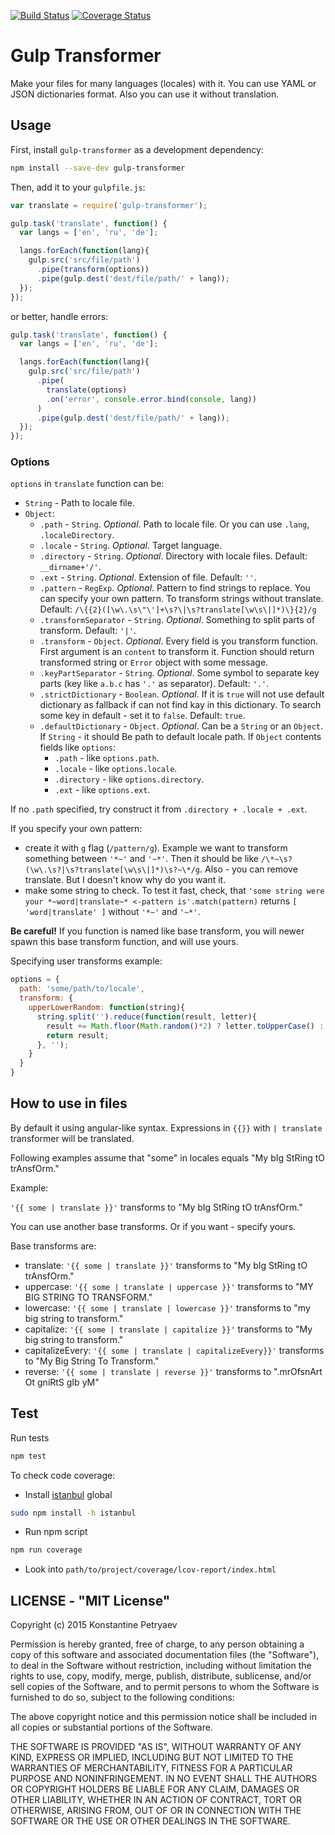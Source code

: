 [![Build Status](https://travis-ci.org/NumminorihSF/gulp-transformer.svg?branch=master)](https://travis-ci.org/NumminorihSF/gulp-transformer)
[![Coverage Status](https://coveralls.io/repos/NumminorihSF/gulp-transformer/badge.svg?branch=master&service=github)](https://coveralls.io/github/NumminorihSF/gulp-transformer?branch=master)

# Gulp Transformer

Make your files for many languages (locales) with it.
You can use YAML or JSON dictionaries format.
Also you can use it without translation.

## Usage

First, install `gulp-transformer` as a development dependency:

```sh
npm install --save-dev gulp-transformer
```

Then, add it to your `gulpfile.js`:

```js
var translate = require('gulp-transformer');

gulp.task('translate', function() {
  var langs = ['en', 'ru', 'de'];

  langs.forEach(function(lang){
    gulp.src('src/file/path')
      .pipe(transform(options))
      .pipe(gulp.dest('dest/file/path/' + lang));
  });
});
```

or better, handle errors:

```js
gulp.task('translate', function() {
  var langs = ['en', 'ru', 'de'];

  langs.forEach(function(lang){
    gulp.src('src/file/path')
      .pipe(
        translate(options)
        .on('error', console.error.bind(console, lang))
      )
      .pipe(gulp.dest('dest/file/path/' + lang));
  });
});
```

### Options

`options` in `translate` function can be:
  * `String` - Path to locale file.
  * `Object`:
    * `.path` - `String`. _Optional_. Path to locale file.
    Or you can use `.lang`, `.localeDirectory`.
    * `.locale` - `String`. _Optional_. Target language.
    * `.directory` - `String`. _Optional_. Directory with locale files. Default: `__dirname+'/'`.
    * `.ext` - `String`. _Optional_. Extension of file. Default: `''`.
    * `.pattern` - `RegExp`. _Optional_. Pattern to find strings to replace. You can specify your own pattern.
    To transform strings without translate.
    Default: `/\{{2}([\w\.\s\"\']+\s?\|\s?translate[\w\s\|]*)\}{2}/g`
    * `.transformSeparator` - `String`. _Optional_. Something to split parts of transform. Default: `'|'`.
    * `.transform` - `Object`. _Optional_. Every field is you transform function.
    First argument is an `content` to transform it.
    Function should return transformed string or `Error` object with some message.
    * `.keyPartSeparator` - `String`. _Optional_. Some symbol to separate key parts 
    (key like `a.b.c` has `'.'` as separator). Default: `'.'`.
    * `.strictDictionary` - `Boolean`. _Optional_. If it is `true` will not use default dictionary as fallback
    if can not find kay in this dictionary. To search some key in default - set it to `false`. Default: `true`.
    * `.defaultDictionary` - `Object`. _Optional_. Can be a `String` or an `Object`. 
    If `String` - it should Be path to default locale path. If `Object` contents fields like `options`:
      * `.path` - like `options.path`.
      * `.locale` - like `options.locale`.
      * `.directory` - like `options.directory`.
      * `.ext` - like `options.ext`.
    
    
If no `.path` specified, try construct it from `.directory + .locale + .ext`.

If you specify your own pattern:
  * create it with `g` flag (`/pattern/g`). Example we want to transform something between `'*~'` and `'~*'`.
   Then it should be like `/\*~\s?(\w\.\s?|\s?translate[\w\s\|]*)\s?~\*/g`. Also - you can remove translate. 
   But I doesn't know why do you want it.
  * make some string to check. To test it fast, check, 
  that `'some string were your *~word|translate~* <-pattern is'.match(pattern)` returns
  `[ 'word|translate' ]` without `'*~'` and `'~*'`.

**Be careful!** If you function is named like base transform, 
you will newer spawn this base transform function, and will use yours.

Specifying user transforms example:

```js
options = {
  path: 'some/path/to/locale',
  transform: {
    upperLowerRandom: function(string){
      string.split('').reduce(function(result, letter){
        result += Math.floor(Math.random()*2) ? letter.toUpperCase() : letter.toLowerCase();
        return result;
      }, '');
    }
  }
}
```



## How to use in files

By default it using angular-like syntax. Expressions in `{{}}` with ` | translate `
transformer will be translated.

Following examples assume that "some" in locales equals "My bIg StRing tO trAnsfOrm."

Example:

`'{{ some | translate }}'` transforms to "My bIg StRing tO trAnsfOrm."

You can use another base transforms. Or if you want - specify yours.

Base transforms are:
  * translate: `'{{ some | translate }}'` transforms to "My bIg StRing tO trAnsfOrm."
  * uppercase: `'{{ some | translate | uppercase }}'` transforms to "MY BIG STRING TO TRANSFORM."
  * lowercase: `'{{ some | translate | lowercase }}'` transforms to "my big string to transform."
  * capitalize: `'{{ some | translate | capitalize }}'` transforms to "My big string to transform."
  * capitalizeEvery: `'{{ some | translate | capitalizeEvery}}'` transforms to "My Big String To Transform."
  * reverse: `'{{ some | translate | reverse }}'` transforms to ".mrOfsnArt Ot gniRtS gIb yM"
  

## Test

Run tests
```sh
npm test
```

To check code coverage:
  * Install [istanbul](https://github.com/gotwarlost/istanbul) global
```sh
sudo npm install -h istanbul
```

  * Run npm script
```sh
npm run coverage
```
  
  * Look into `path/to/project/coverage/lcov-report/index.html`


## LICENSE - "MIT License"

Copyright (c) 2015 Konstantine Petryaev

Permission is hereby granted, free of charge, to any person obtaining a copy
of this software and associated documentation files (the "Software"), to deal
in the Software without restriction, including without limitation the rights
to use, copy, modify, merge, publish, distribute, sublicense, and/or sell
copies of the Software, and to permit persons to whom the Software is
furnished to do so, subject to the following conditions:

The above copyright notice and this permission notice shall be included in all
copies or substantial portions of the Software.

THE SOFTWARE IS PROVIDED "AS IS", WITHOUT WARRANTY OF ANY KIND, EXPRESS OR
IMPLIED, INCLUDING BUT NOT LIMITED TO THE WARRANTIES OF MERCHANTABILITY,
FITNESS FOR A PARTICULAR PURPOSE AND NONINFRINGEMENT. IN NO EVENT SHALL THE
AUTHORS OR COPYRIGHT HOLDERS BE LIABLE FOR ANY CLAIM, DAMAGES OR OTHER
LIABILITY, WHETHER IN AN ACTION OF CONTRACT, TORT OR OTHERWISE, ARISING FROM,
OUT OF OR IN CONNECTION WITH THE SOFTWARE OR THE USE OR OTHER DEALINGS IN THE
SOFTWARE.